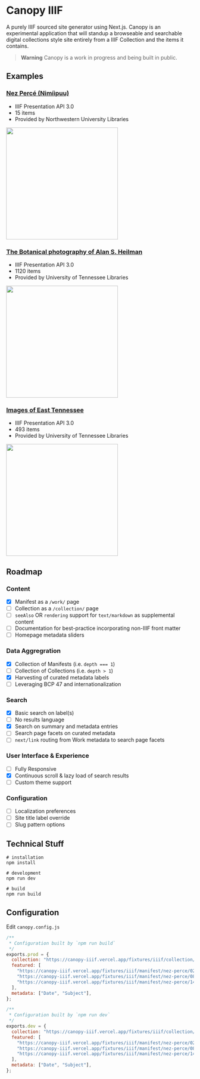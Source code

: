 
# Canopy IIIF

A purely IIIF sourced site generator using Next.js. Canopy is an experimental application that will standup a browseable and searchable digital collections style site entirely from a IIIF Collection and the items it contains.

> **Warning**
> Canopy is a work in progress and being built in public.

## Examples 

### [Nez Percé (Nimíipuu)](https://canopy-iiif.vercel.app/)
- IIIF Presentation API 3.0
- 15 items
- Provided by Northwestern University Libraries

<img src="https://user-images.githubusercontent.com/7376450/201527692-745abc6e-4c6b-4367-aa8c-6cb31d749a95.png" width="300px" />

### [The Botanical photography of Alan S. Heilman](https://canopy-iiif-git-heilman-mathewjordan.vercel.app/)
- IIIF Presentation API 3.0
- 1120 items
- Provided by University of Tennessee Libraries

<img src="https://user-images.githubusercontent.com/7376450/201527565-243437c8-bb90-408b-82fa-d8798478c9ee.png" width="300px" />

### [Images of East Tennessee](https://canopy-iiif-git-tenncities-mathewjordan.vercel.app/)
- IIIF Presentation API 3.0
- 493 items
- Provided by University of Tennessee Libraries

<img src="https://user-images.githubusercontent.com/7376450/201527467-f22568a0-9ac8-4b18-9180-69710c16a65a.png" width="300px" />

## Roadmap

### Content
- [x] Manifest as a `/work/` page
- [ ] Collection as a `/collection/` page
- [ ] `seeAlso` OR `rendering` support for `text/markdown` as supplemental content
- [ ] Documentation for best-practice incorporating non-IIIF front matter
- [ ] Homepage metadata sliders

### Data Aggregration
- [x] Collection of Manifests (i.e. `depth === 1`) 
- [ ] Collection of Collections (i.e. `depth > 1`)
- [x] Harvesting of curated metadata labels
- [ ] Leveraging BCP 47 and internationalization

### Search
- [x] Basic search on label(s)
- [ ] No results language
- [x] Search on summary and metadata entries
- [ ] Search page facets on curated metadata
- [ ] `next/link` routing from Work metadata to search page facets

### User Interface & Experience
- [ ] Fully Responsive
- [x] Continuous scroll & lazy load of search results
- [ ] Custom theme support

### Configuration
- [ ] Localization preferences
- [ ] Site title label override
- [ ] Slug pattern options

## Technical Stuff

```shell
# installation
npm install

# development
npm run dev

# build
npm run build
```

## Configuration

Edit `canopy.config.js`

```jsx
/**
 * Configuration built by `npm run build`
 */
exports.prod = {
  collection: "https://canopy-iiif.vercel.app/fixtures/iiif/collection/nez-perce.json",
  featured: [
    "https://canopy-iiif.vercel.app/fixtures/iiif/manifest/nez-perce/02-lawyer.json",
    "https://canopy-iiif.vercel.app/fixtures/iiif/manifest/nez-perce/08-map-territory.json",
    "https://canopy-iiif.vercel.app/fixtures/iiif/manifest/nez-perce/14-joseph-dead-feast-lodge.json",
  ],
  metadata: ["Date", "Subject"],
};

/**
 * Configuration built by `npm run dev`
 */
exports.dev = {
  collection: "https://canopy-iiif.vercel.app/fixtures/iiif/collection/nez-perce.json",
  featured: [
    "https://canopy-iiif.vercel.app/fixtures/iiif/manifest/nez-perce/02-lawyer.json",
    "https://canopy-iiif.vercel.app/fixtures/iiif/manifest/nez-perce/08-map-territory.json",
    "https://canopy-iiif.vercel.app/fixtures/iiif/manifest/nez-perce/14-joseph-dead-feast-lodge.json",
  ],
  metadata: ["Date", "Subject"],
};
```
